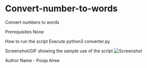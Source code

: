 # Convert-number-to-words
Convert numbers to words

Prerequisites
None

How to run the script
Execute python3 converter.py

Screenshot/GIF showing the sample use of the script
![Screenshot](https://user-images.githubusercontent.com/74178745/128830365-ffd2d68d-15e4-4217-b6b6-edd23bc5f642.png)

Author Name - Pooja Airee
